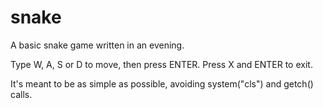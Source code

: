 # snake
A basic snake game written in an evening.

Type W, A, S or D to move, then press ENTER.
Press X and ENTER to exit.

It's meant to be as simple as possible, avoiding system("cls") and getch() calls.
